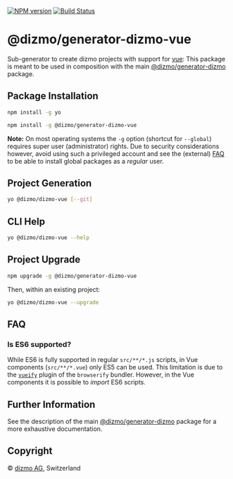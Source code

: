 [![NPM version](https://badge.fury.io/js/%40dizmo%2Fgenerator-dizmo-vue.svg)](https://npmjs.org/package/@dizmo/generator-dizmo-vue)
[![Build Status](https://travis-ci.com/dizmo/yeoman-generator-dizmo-vue.svg?branch=master)](https://travis-ci.com/dizmo/yeoman-generator-dizmo-vue)

# @dizmo/generator-dizmo-vue

Sub-generator to create dizmo projects with support for [vue]: This package is meant to be used in composition with the main [@dizmo/generator-dizmo] package.

[vue]: https://vuejs.org/

## Package Installation

```sh
npm install -g yo
```

```sh
npm install -g @dizmo/generator-dizmo-vue
```

**Note:** On most operating systems the `-g` option (shortcut for `--global`) requires super user (administrator) rights. Due to security considerations however, avoid using such a privileged account and see the (external) [FAQ] to be able to install global packages as a *regular* user.

[FAQ]: https://github.com/dizmo/yeoman-generator-dizmo#i-cannot-install-yo-globally-with-npm-install--g

## Project Generation

```sh
yo @dizmo/dizmo-vue [--git]
```

## CLI Help

```sh
yo @dizmo/dizmo-vue --help
```

## Project Upgrade

```sh
npm upgrade -g @dizmo/generator-dizmo-vue
```

Then, within an existing project:

```sh
yo @dizmo/dizmo-vue --upgrade
```

## FAQ

### Is ES6 supported?

While ES6 is fully supported in regular `src/**/*.js` scripts, in Vue components (`src/**/*.vue`) only ES5 can be used. This limitation is due to the [`vueify`](https://github.com/vuejs/vueify) plugin of the `browserify` bundler. However, in the Vue components it is possible to *import* ES6 scripts.

## Further Information

See the description of the main [@dizmo/generator-dizmo] package for a more exhaustive documentation.

## Copyright

 © [dizmo AG](http://dizmo.com/), Switzerland

[@dizmo/generator-dizmo]: https://www.npmjs.com/package/@dizmo/generator-dizmo
